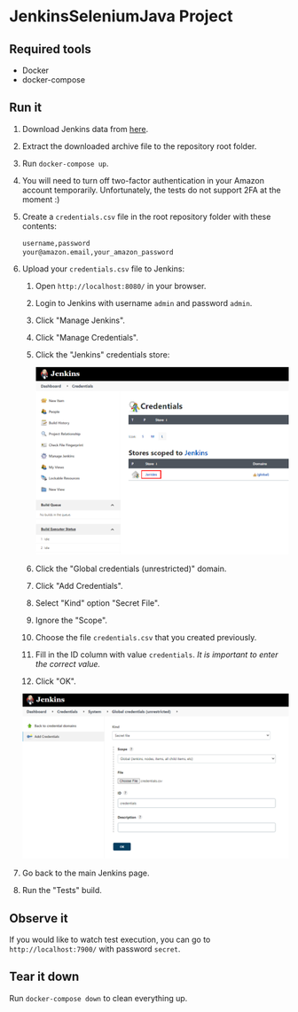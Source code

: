 # JenkinsSeleniumJava Project

## Required tools

* Docker
* docker-compose

## Run it

1. Download Jenkins data from [here](https://drive.google.com/file/d/19dv1ikDC9csGwltyceBUPSqjfMnXqsiw/view?usp=sharing).
2. Extract the downloaded archive file to the repository root folder.
3. Run `docker-compose up`.
4. You will need to turn off two-factor authentication in your Amazon account temporarily. Unfortunately, the tests do not support 2FA at the moment :)
5. Create a `credentials.csv` file in the root repository folder with these contents:
   ```csv
   username,password
   your@amazon.email,your_amazon_password
   ```
6. Upload your `credentials.csv` file to Jenkins:
   1. Open `http://localhost:8080/` in your browser.
   2. Login to Jenkins with username `admin` and password `admin`.
   3. Click "Manage Jenkins".
   4. Click "Manage Credentials".
   5. Click the "Jenkins" credentials store:
      
      ![jenkins-credentials-store.png](images/jenkins-credentials-store.png)
   6. Click the "Global credentials (unrestricted)" domain.
   7. Click "Add Credentials".
   8. Select "Kind" option "Secret File".
   9. Ignore the "Scope".
   10. Choose the file `credentials.csv` that you created previously.
   11. Fill in the ID column with value `credentials`. *It is important to enter the correct value.*
   12. Click "OK".
      
      ![credentials-final.png](images/credentials-final.png)
7. Go back to the main Jenkins page.
8. Run the "Tests" build.

## Observe it

If you would like to watch test execution, you can go to `http://localhost:7900/` with password `secret`.

## Tear it down

Run `docker-compose down` to clean everything up.
